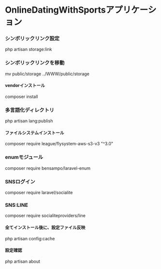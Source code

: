# OnlineDatingWithSportsアプリケーション

### シンボリックリンク設定
php artisan storage:link

### シンボリックリンクを移動
mv public/storage ../WWW/public/storage

#### vendorインストール
composer install

### 多言語化ディレクトリ
php artisan lang:publish

#### ファイルシステムインストール
composer require league/flysystem-aws-s3-v3 "^3.0"

### enumモジュール
composer require bensampo/laravel-enum

### SNSログイン
composer require laravel/socialite

### SNS:LINE
composer require socialiteproviders/line

#### 全てインストール後に、設定ファイル反映
php artisan config:cache

#### 設定確認
php artisan about